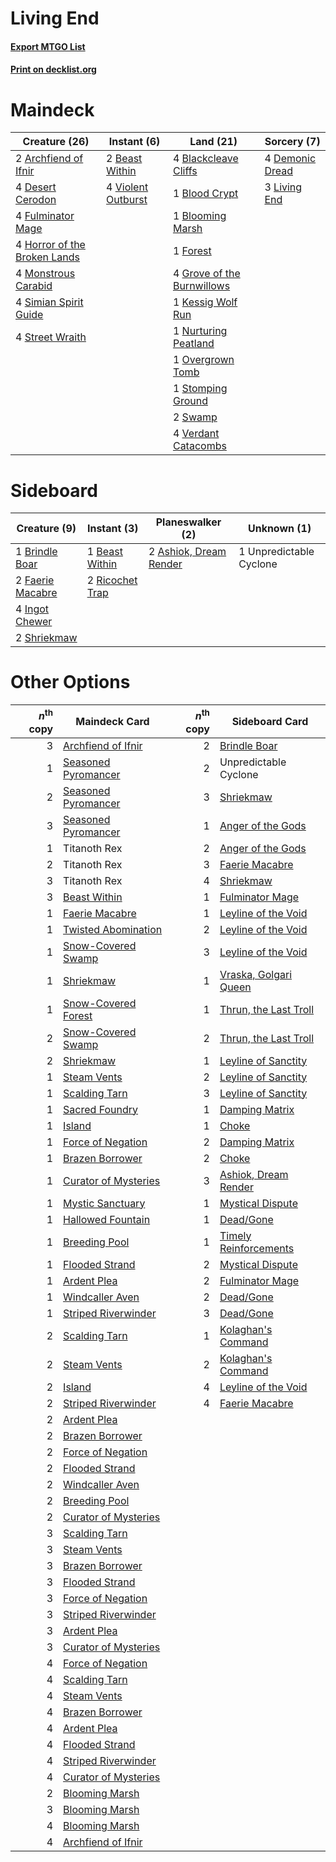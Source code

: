 # Living End

#### [Export MTGO List](../collection/Living%20End/Living%20End.txt)
#### [Print on decklist.org](http://decklist.org/?deckmain=2%09Archfiend%20of%20Ifnir%0A2%09Beast%20Within%0A4%09Blackcleave%20Cliffs%0A1%09Blood%20Crypt%0A1%09Blooming%20Marsh%0A4%09Demonic%20Dread%0A4%09Desert%20Cerodon%0A1%09Forest%0A4%09Fulminator%20Mage%0A4%09Grove%20of%20the%20Burnwillows%0A4%09Horror%20of%20the%20Broken%20Lands%0A1%09Kessig%20Wolf%20Run%0A3%09Living%20End%0A4%09Monstrous%20Carabid%0A1%09Nurturing%20Peatland%0A1%09Overgrown%20Tomb%0A4%09Simian%20Spirit%20Guide%0A1%09Stomping%20Ground%0A4%09Street%20Wraith%0A2%09Swamp%0A4%09Verdant%20Catacombs%0A4%09Violent%20Outburst&deckside=2%09Ashiok,%20Dream%20Render%0A1%09Beast%20Within%0A1%09Brindle%20Boar%0A2%09Faerie%20Macabre%0A4%09Ingot%20Chewer%0A2%09Ricochet%20Trap%0A2%09Shriekmaw%0A1%09Unpredictable%20Cyclone)
# Maindeck

|                                             Creature (26)                                             |                                         Instant (6)                                         |                                              Land (21)                                              |                                       Sorcery (7)                                        |
|-------------------------------------------------------------------------------------------------------|---------------------------------------------------------------------------------------------|-----------------------------------------------------------------------------------------------------|------------------------------------------------------------------------------------------|
|2 [Archfiend of Ifnir](http://gatherer.wizards.com/Pages/Card/Details.aspx?multiverseid=426780)        |2 [Beast Within](http://gatherer.wizards.com/Pages/Card/Details.aspx?multiverseid=446158)    |4 [Blackcleave Cliffs](http://gatherer.wizards.com/Pages/Card/Details.aspx?multiverseid=209401)      |4 [Demonic Dread](http://gatherer.wizards.com/Pages/Card/Details.aspx?multiverseid=185062)|
|4 [Desert Cerodon](http://gatherer.wizards.com/Pages/Card/Details.aspx?multiverseid=426830)            |4 [Violent Outburst](http://gatherer.wizards.com/Pages/Card/Details.aspx?multiverseid=185056)|1 [Blood Crypt](http://gatherer.wizards.com/Pages/Card/Details.aspx?multiverseid=97102)              |3 [Living End](http://gatherer.wizards.com/Pages/Card/Details.aspx?multiverseid=113521)   |
|4 [Fulminator Mage](http://gatherer.wizards.com/Pages/Card/Details.aspx?multiverseid=397686)           |                                                                                             |1 [Blooming Marsh](http://gatherer.wizards.com/Pages/Card/Details.aspx?multiverseid=417816)          |                                                                                          |
|4 [Horror of the Broken Lands](http://gatherer.wizards.com/Pages/Card/Details.aspx?multiverseid=442082)|                                                                                             |1 [Forest](http://gatherer.wizards.com/Pages/Card/Details.aspx?multiverseid=439860)                  |                                                                                          |
|4 [Monstrous Carabid](http://gatherer.wizards.com/Pages/Card/Details.aspx?multiverseid=185051)         |                                                                                             |4 [Grove of the Burnwillows](http://gatherer.wizards.com/Pages/Card/Details.aspx?multiverseid=130595)|                                                                                          |
|4 [Simian Spirit Guide](http://gatherer.wizards.com/Pages/Card/Details.aspx?multiverseid=442137)       |                                                                                             |1 [Kessig Wolf Run](http://gatherer.wizards.com/Pages/Card/Details.aspx?multiverseid=233256)         |                                                                                          |
|4 [Street Wraith](http://gatherer.wizards.com/Pages/Card/Details.aspx?multiverseid=442097)             |                                                                                             |1 [Nurturing Peatland](http://gatherer.wizards.com/Pages/Card/Details.aspx?multiverseid=464192)      |                                                                                          |
|                                                                                                       |                                                                                             |1 [Overgrown Tomb](http://gatherer.wizards.com/Pages/Card/Details.aspx?multiverseid=405103)          |                                                                                          |
|                                                                                                       |                                                                                             |1 [Stomping Ground](http://gatherer.wizards.com/Pages/Card/Details.aspx?multiverseid=405110)         |                                                                                          |
|                                                                                                       |                                                                                             |2 [Swamp](http://gatherer.wizards.com/Pages/Card/Details.aspx?multiverseid=439858)                   |                                                                                          |
|                                                                                                       |                                                                                             |4 [Verdant Catacombs](http://gatherer.wizards.com/Pages/Card/Details.aspx?multiverseid=405113)       |                                                                                          |


# Sideboard

|                                       Creature (9)                                        |                                       Instant (3)                                        |                                        Planeswalker (2)                                         |      Unknown (1)      |
|-------------------------------------------------------------------------------------------|------------------------------------------------------------------------------------------|-------------------------------------------------------------------------------------------------|-----------------------|
|1 [Brindle Boar](http://gatherer.wizards.com/Pages/Card/Details.aspx?multiverseid=205039)  |1 [Beast Within](http://gatherer.wizards.com/Pages/Card/Details.aspx?multiverseid=446158) |2 [Ashiok, Dream Render](http://gatherer.wizards.com/Pages/Card/Details.aspx?multiverseid=461155)|1 Unpredictable Cyclone|
|2 [Faerie Macabre](http://gatherer.wizards.com/Pages/Card/Details.aspx?multiverseid=201822)|2 [Ricochet Trap](http://gatherer.wizards.com/Pages/Card/Details.aspx?multiverseid=191549)|                                                                                                 |                       |
|4 [Ingot Chewer](http://gatherer.wizards.com/Pages/Card/Details.aspx?multiverseid=389558)  |                                                                                          |                                                                                                 |                       |
|2 [Shriekmaw](http://gatherer.wizards.com/Pages/Card/Details.aspx?multiverseid=220572)     |                                                                                          |                                                                                                 |                       |


# Other Options

|*n*<sup>th</sup> copy|                                         Maindeck Card                                         |*n*<sup>th</sup> copy|                                         Sideboard Card                                         |
|--------------------:|-----------------------------------------------------------------------------------------------|--------------------:|------------------------------------------------------------------------------------------------|
|                    3|[Archfiend of Ifnir](http://gatherer.wizards.com/Pages/Card/Details.aspx?multiverseid=426780)  |                    2|[Brindle Boar](http://gatherer.wizards.com/Pages/Card/Details.aspx?multiverseid=205039)         |
|                    1|[Seasoned Pyromancer](http://gatherer.wizards.com/Pages/Card/Details.aspx?multiverseid=464094) |                    2|Unpredictable Cyclone                                                                           |
|                    2|[Seasoned Pyromancer](http://gatherer.wizards.com/Pages/Card/Details.aspx?multiverseid=464094) |                    3|[Shriekmaw](http://gatherer.wizards.com/Pages/Card/Details.aspx?multiverseid=220572)            |
|                    3|[Seasoned Pyromancer](http://gatherer.wizards.com/Pages/Card/Details.aspx?multiverseid=464094) |                    1|[Anger of the Gods](http://gatherer.wizards.com/Pages/Card/Details.aspx?multiverseid=438682)    |
|                    1|Titanoth Rex                                                                                   |                    2|[Anger of the Gods](http://gatherer.wizards.com/Pages/Card/Details.aspx?multiverseid=438682)    |
|                    2|Titanoth Rex                                                                                   |                    3|[Faerie Macabre](http://gatherer.wizards.com/Pages/Card/Details.aspx?multiverseid=201822)       |
|                    3|Titanoth Rex                                                                                   |                    4|[Shriekmaw](http://gatherer.wizards.com/Pages/Card/Details.aspx?multiverseid=220572)            |
|                    3|[Beast Within](http://gatherer.wizards.com/Pages/Card/Details.aspx?multiverseid=446158)        |                    1|[Fulminator Mage](http://gatherer.wizards.com/Pages/Card/Details.aspx?multiverseid=397686)      |
|                    1|[Faerie Macabre](http://gatherer.wizards.com/Pages/Card/Details.aspx?multiverseid=201822)      |                    1|[Leyline of the Void](http://gatherer.wizards.com/Pages/Card/Details.aspx?multiverseid=107682)  |
|                    1|[Twisted Abomination](http://gatherer.wizards.com/Pages/Card/Details.aspx?multiverseid=442100) |                    2|[Leyline of the Void](http://gatherer.wizards.com/Pages/Card/Details.aspx?multiverseid=107682)  |
|                    1|[Snow-Covered Swamp](http://gatherer.wizards.com/Pages/Card/Details.aspx?multiverseid=121256)  |                    3|[Leyline of the Void](http://gatherer.wizards.com/Pages/Card/Details.aspx?multiverseid=107682)  |
|                    1|[Shriekmaw](http://gatherer.wizards.com/Pages/Card/Details.aspx?multiverseid=220572)           |                    1|[Vraska, Golgari Queen](http://gatherer.wizards.com/Pages/Card/Details.aspx?multiverseid=452963)|
|                    1|[Snow-Covered Forest](http://gatherer.wizards.com/Pages/Card/Details.aspx?multiverseid=121192) |                    1|[Thrun, the Last Troll](http://gatherer.wizards.com/Pages/Card/Details.aspx?multiverseid=214050)|
|                    2|[Snow-Covered Swamp](http://gatherer.wizards.com/Pages/Card/Details.aspx?multiverseid=121256)  |                    2|[Thrun, the Last Troll](http://gatherer.wizards.com/Pages/Card/Details.aspx?multiverseid=214050)|
|                    2|[Shriekmaw](http://gatherer.wizards.com/Pages/Card/Details.aspx?multiverseid=220572)           |                    1|[Leyline of Sanctity](http://gatherer.wizards.com/Pages/Card/Details.aspx?multiverseid=204993)  |
|                    1|[Steam Vents](http://gatherer.wizards.com/Pages/Card/Details.aspx?multiverseid=405109)         |                    2|[Leyline of Sanctity](http://gatherer.wizards.com/Pages/Card/Details.aspx?multiverseid=204993)  |
|                    1|[Scalding Tarn](http://gatherer.wizards.com/Pages/Card/Details.aspx?multiverseid=405107)       |                    3|[Leyline of Sanctity](http://gatherer.wizards.com/Pages/Card/Details.aspx?multiverseid=204993)  |
|                    1|[Sacred Foundry](http://gatherer.wizards.com/Pages/Card/Details.aspx?multiverseid=405106)      |                    1|[Damping Matrix](http://gatherer.wizards.com/Pages/Card/Details.aspx?multiverseid=426043)       |
|                    1|[Island](http://gatherer.wizards.com/Pages/Card/Details.aspx?multiverseid=439857)              |                    1|[Choke](http://gatherer.wizards.com/Pages/Card/Details.aspx?multiverseid=45431)                 |
|                    1|[Force of Negation](http://gatherer.wizards.com/Pages/Card/Details.aspx?multiverseid=464001)   |                    2|[Damping Matrix](http://gatherer.wizards.com/Pages/Card/Details.aspx?multiverseid=426043)       |
|                    1|[Brazen Borrower](http://gatherer.wizards.com/Pages/Card/Details.aspx?multiverseid=473001)     |                    2|[Choke](http://gatherer.wizards.com/Pages/Card/Details.aspx?multiverseid=45431)                 |
|                    1|[Curator of Mysteries](http://gatherer.wizards.com/Pages/Card/Details.aspx?multiverseid=426751)|                    3|[Ashiok, Dream Render](http://gatherer.wizards.com/Pages/Card/Details.aspx?multiverseid=461155) |
|                    1|[Mystic Sanctuary](http://gatherer.wizards.com/Pages/Card/Details.aspx?multiverseid=473209)    |                    1|[Mystical Dispute](http://gatherer.wizards.com/Pages/Card/Details.aspx?multiverseid=473020)     |
|                    1|[Hallowed Fountain](http://gatherer.wizards.com/Pages/Card/Details.aspx?multiverseid=97071)    |                    1|[Dead/Gone](http://gatherer.wizards.com/Pages/Card/Details.aspx?multiverseid=126419)            |
|                    1|[Breeding Pool](http://gatherer.wizards.com/Pages/Card/Details.aspx?multiverseid=97088)        |                    1|[Timely Reinforcements](http://gatherer.wizards.com/Pages/Card/Details.aspx?multiverseid=220074)|
|                    1|[Flooded Strand](http://gatherer.wizards.com/Pages/Card/Details.aspx?multiverseid=405098)      |                    2|[Mystical Dispute](http://gatherer.wizards.com/Pages/Card/Details.aspx?multiverseid=473020)     |
|                    1|[Ardent Plea](http://gatherer.wizards.com/Pages/Card/Details.aspx?multiverseid=185054)         |                    2|[Fulminator Mage](http://gatherer.wizards.com/Pages/Card/Details.aspx?multiverseid=397686)      |
|                    1|[Windcaller Aven](http://gatherer.wizards.com/Pages/Card/Details.aspx?multiverseid=464026)     |                    2|[Dead/Gone](http://gatherer.wizards.com/Pages/Card/Details.aspx?multiverseid=126419)            |
|                    1|[Striped Riverwinder](http://gatherer.wizards.com/Pages/Card/Details.aspx?multiverseid=430737) |                    3|[Dead/Gone](http://gatherer.wizards.com/Pages/Card/Details.aspx?multiverseid=126419)            |
|                    2|[Scalding Tarn](http://gatherer.wizards.com/Pages/Card/Details.aspx?multiverseid=405107)       |                    1|[Kolaghan's Command](http://gatherer.wizards.com/Pages/Card/Details.aspx?multiverseid=394613)   |
|                    2|[Steam Vents](http://gatherer.wizards.com/Pages/Card/Details.aspx?multiverseid=405109)         |                    2|[Kolaghan's Command](http://gatherer.wizards.com/Pages/Card/Details.aspx?multiverseid=394613)   |
|                    2|[Island](http://gatherer.wizards.com/Pages/Card/Details.aspx?multiverseid=439857)              |                    4|[Leyline of the Void](http://gatherer.wizards.com/Pages/Card/Details.aspx?multiverseid=107682)  |
|                    2|[Striped Riverwinder](http://gatherer.wizards.com/Pages/Card/Details.aspx?multiverseid=430737) |                    4|[Faerie Macabre](http://gatherer.wizards.com/Pages/Card/Details.aspx?multiverseid=201822)       |
|                    2|[Ardent Plea](http://gatherer.wizards.com/Pages/Card/Details.aspx?multiverseid=185054)         |                     |                                                                                                |
|                    2|[Brazen Borrower](http://gatherer.wizards.com/Pages/Card/Details.aspx?multiverseid=473001)     |                     |                                                                                                |
|                    2|[Force of Negation](http://gatherer.wizards.com/Pages/Card/Details.aspx?multiverseid=464001)   |                     |                                                                                                |
|                    2|[Flooded Strand](http://gatherer.wizards.com/Pages/Card/Details.aspx?multiverseid=405098)      |                     |                                                                                                |
|                    2|[Windcaller Aven](http://gatherer.wizards.com/Pages/Card/Details.aspx?multiverseid=464026)     |                     |                                                                                                |
|                    2|[Breeding Pool](http://gatherer.wizards.com/Pages/Card/Details.aspx?multiverseid=97088)        |                     |                                                                                                |
|                    2|[Curator of Mysteries](http://gatherer.wizards.com/Pages/Card/Details.aspx?multiverseid=426751)|                     |                                                                                                |
|                    3|[Scalding Tarn](http://gatherer.wizards.com/Pages/Card/Details.aspx?multiverseid=405107)       |                     |                                                                                                |
|                    3|[Steam Vents](http://gatherer.wizards.com/Pages/Card/Details.aspx?multiverseid=405109)         |                     |                                                                                                |
|                    3|[Brazen Borrower](http://gatherer.wizards.com/Pages/Card/Details.aspx?multiverseid=473001)     |                     |                                                                                                |
|                    3|[Flooded Strand](http://gatherer.wizards.com/Pages/Card/Details.aspx?multiverseid=405098)      |                     |                                                                                                |
|                    3|[Force of Negation](http://gatherer.wizards.com/Pages/Card/Details.aspx?multiverseid=464001)   |                     |                                                                                                |
|                    3|[Striped Riverwinder](http://gatherer.wizards.com/Pages/Card/Details.aspx?multiverseid=430737) |                     |                                                                                                |
|                    3|[Ardent Plea](http://gatherer.wizards.com/Pages/Card/Details.aspx?multiverseid=185054)         |                     |                                                                                                |
|                    3|[Curator of Mysteries](http://gatherer.wizards.com/Pages/Card/Details.aspx?multiverseid=426751)|                     |                                                                                                |
|                    4|[Force of Negation](http://gatherer.wizards.com/Pages/Card/Details.aspx?multiverseid=464001)   |                     |                                                                                                |
|                    4|[Scalding Tarn](http://gatherer.wizards.com/Pages/Card/Details.aspx?multiverseid=405107)       |                     |                                                                                                |
|                    4|[Steam Vents](http://gatherer.wizards.com/Pages/Card/Details.aspx?multiverseid=405109)         |                     |                                                                                                |
|                    4|[Brazen Borrower](http://gatherer.wizards.com/Pages/Card/Details.aspx?multiverseid=473001)     |                     |                                                                                                |
|                    4|[Ardent Plea](http://gatherer.wizards.com/Pages/Card/Details.aspx?multiverseid=185054)         |                     |                                                                                                |
|                    4|[Flooded Strand](http://gatherer.wizards.com/Pages/Card/Details.aspx?multiverseid=405098)      |                     |                                                                                                |
|                    4|[Striped Riverwinder](http://gatherer.wizards.com/Pages/Card/Details.aspx?multiverseid=430737) |                     |                                                                                                |
|                    4|[Curator of Mysteries](http://gatherer.wizards.com/Pages/Card/Details.aspx?multiverseid=426751)|                     |                                                                                                |
|                    2|[Blooming Marsh](http://gatherer.wizards.com/Pages/Card/Details.aspx?multiverseid=417816)      |                     |                                                                                                |
|                    3|[Blooming Marsh](http://gatherer.wizards.com/Pages/Card/Details.aspx?multiverseid=417816)      |                     |                                                                                                |
|                    4|[Blooming Marsh](http://gatherer.wizards.com/Pages/Card/Details.aspx?multiverseid=417816)      |                     |                                                                                                |
|                    4|[Archfiend of Ifnir](http://gatherer.wizards.com/Pages/Card/Details.aspx?multiverseid=426780)  |                     |                                                                                                |

